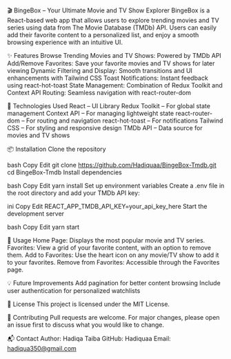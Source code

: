 🎬 BingeBox – Your Ultimate Movie and TV Show Explorer
BingeBox is a React-based web app that allows users to explore trending movies and TV series using data from The Movie Database (TMDb) API. Users can easily add their favorite content to a personalized list, and enjoy a smooth browsing experience with an intuitive UI.

✨ Features
Browse Trending Movies and TV Shows: Powered by TMDb API
Add/Remove Favorites: Save your favorite movies and TV shows for later viewing
Dynamic Filtering and Display: Smooth transitions and UI enhancements with Tailwind CSS
Toast Notifications: Instant feedback using react-hot-toast
State Management: Combination of Redux Toolkit and Context API
Routing: Seamless navigation with react-router-dom

🚀 Technologies Used
React – UI Library
Redux Toolkit – For global state management
Context API – For managing lightweight state
react-router-dom – For routing and navigation
react-hot-toast – For notifications
Tailwind CSS – For styling and responsive design
TMDb API – Data source for movies and TV shows

📦 Installation
Clone the repository

bash
Copy
Edit
git clone https://github.com/Hadiquaa/BingeBox-Tmdb.git
cd BingeBox-Tmdb
Install dependencies

bash
Copy
Edit
yarn install
Set up environment variables
Create a .env file in the root directory and add your TMDb API key:

ini
Copy
Edit
REACT_APP_TMDB_API_KEY=your_api_key_here
Start the development server

bash
Copy
Edit
yarn start

🌟 Usage
Home Page: Displays the most popular movie and TV series.
Favorites: View a grid of your favorite content, with an option to remove them.
Add to Favorites: Use the heart icon on any movie/TV show to add it to your favorites.
Remove from Favorites: Accessible through the Favorites page.


💡 Future Improvements
Add pagination for better content browsing
Include user authentication for personalized watchlists

📜 License
This project is licensed under the MIT License.

🤝 Contributing
Pull requests are welcome. For major changes, please open an issue first to discuss what you would like to change.

📬 Contact
Author: Hadiqa Taiba
GitHub: Hadiquaa
Email: hadiqua350@gmail.com
